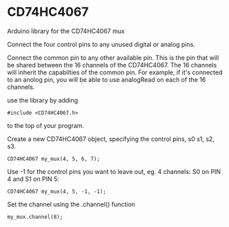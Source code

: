 # CD74HC4067
Arduino library for the CD74HC4067 mux


Connect the four control pins to any unused digital or analog pins.
 
Connect the common pin to any other available pin. This is the pin that will be 
shared between the 16 channels of the CD74HC4067. The 16 channels will inherit the
capabilties of the common pin. For example, if it's connected to an anolog pin,
you will be able to use analogRead on each of the 16 channels. 

use the library by adding 

`#include <CD74HC4067.h>`

to the top of your program.

Create a new CD74HC4067 object, specifying the control pins, s0 s1, s2, s3.

`CD74HC4067 my_mux(4, 5, 6, 7);` 

Use -1 for the control pins you want to leave out, eg. 4 channels: S0 on PIN 4 and S1 on PIN 5:

`CD74HC4067 my_mux(4, 5, -1, -1);`

Set the channel using the .channel() function

`my_mux.channel(8);`
